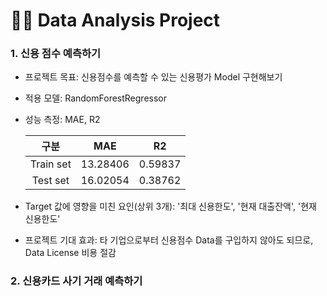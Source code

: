 # 👩‍🦰 Data Analysis Project

### 1. 신용 점수 예측하기
* 프로젝트 목표: 신용점수를 예측할 수 있는 신용평가 Model 구현해보기
* 적용 모델: RandomForestRegressor
* 성능 측정: MAE, R2

  |구분|MAE|R2|
  |:------:|:---:|:---:|
  |Train set|13.28406|0.59837|
  |Test set|16.02054|0.38762|
* Target 값에 영향을 미친 요인(상위 3개): '최대 신용한도', '현재 대출잔액', '현재 신용한도'
* 프로젝트 기대 효과: 타 기업으로부터 신용점수 Data를 구입하지 않아도 되므로, Data License 비용 절감 

### 2. 신용카드 사기 거래 예측하기
